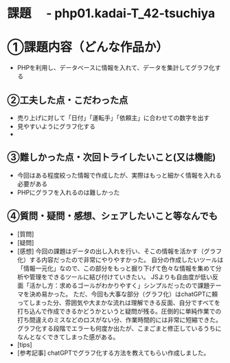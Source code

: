 # 課題　 - php01.kadai-T_42-tsuchiya

# ①課題内容（どんな作品か）
- PHPを利用し、データベースに情報を入れて、データを集計してグラフ化する

## ②工夫した点・こだわった点
- 売り上げに対して「日付」「運転手」「依頼主」に合わせての数字を出す
- 見やすいようにグラフ化する
- 

## ③難しかった点・次回トライしたいこと(又は機能)
- 今回はある程度絞った情報で作成したが、実際はもっと細かく情報を入れる必要がある
- PHPにグラフを入れるのは難しかった

## ④質問・疑問・感想、シェアしたいこと等なんでも
- [質問]
- [疑問]
- [感想]
今回の課題はデータの出し入れを行い、そこの情報を活かす（グラフ化）する内容だったので非常にやりやすかった。
自分の作成したいツールは「情報一元化」なので、この部分をもっと掘り下げて色々な情報を集めて分析や管理をできるツールに結び付けていきたい。
JSよりも自由度が低い反面「活かし方：求めるゴールがわかりやすく」シンプルだったので課題テーマを決め易かった。
ただ、今回も大事な部分（グラフ化）はchatGPTに頼ってしまった分、雰囲気や大まかな流れは理解できる反面、自分ですべてを打ち込んで作成できるかどうかというと疑問が残る。圧倒的に単純作業での打ち間違えのミスなどのロスがない分、作業時間的には非常に短縮できた。グラフ化する段階でエラーも何度か出たが、こまごまと修正しているうちになんとなくできてしまった感がある。
- [tips]
- [参考記事]
chatGPTでグラフ化する方法を教えてもらい作成しました。

